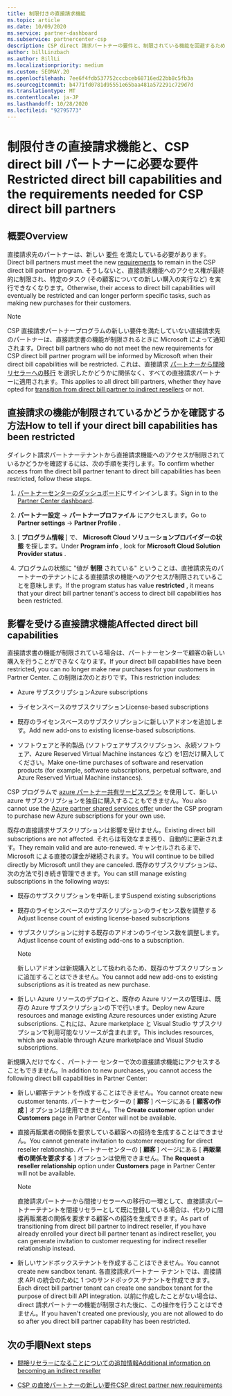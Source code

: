 ```yaml
---
title: 制限付きの直接請求機能
ms.topic: article
ms.date: 10/09/2020
ms.service: partner-dashboard
ms.subservice: partnercenter-csp
description: CSP direct 請求パートナーの要件と、制限されている機能を回避するための対処方法について説明します。 機能が制限されているかどうかを確認します。
author: billLinzbach
ms.author: BillLi
ms.localizationpriority: medium
ms.custom: SEOMAY.20
ms.openlocfilehash: 7ee6f4fdb537752cccbceb68716ed22bb8c5fb3a
ms.sourcegitcommit: b4771fd0781d95551e65baa481a572291c729d7d
ms.translationtype: MT
ms.contentlocale: ja-JP
ms.lasthandoff: 10/28/2020
ms.locfileid: "92795773"
---
```

# <a name="restricted-direct-bill-capabilities-and-the-requirements-needed-for-csp-direct-bill-partners"></a><span data-ttu-id="b596d-104">制限付きの直接請求機能と、CSP direct bill パートナーに必要な要件</span><span class="sxs-lookup"><span data-stu-id="b596d-104">Restricted direct bill capabilities and the requirements needed for CSP direct bill partners</span></span>  

## <a name="overview"></a><span data-ttu-id="b596d-105">概要</span><span class="sxs-lookup"><span data-stu-id="b596d-105">Overview</span></span>

<span data-ttu-id="b596d-106">直接請求先のパートナーは、新しい [要件](direct-partner-new-requirements.md) を満たしている必要があります。</span><span class="sxs-lookup"><span data-stu-id="b596d-106">Direct bill partners must meet the new [requirements](direct-partner-new-requirements.md) to remain in the CSP direct bill partner program.</span></span> <span data-ttu-id="b596d-107">そうしないと、直接請求機能へのアクセス権が最終的に制限され、特定のタスク (その顧客についての新しい購入の実行など) を実行できなくなります。</span><span class="sxs-lookup"><span data-stu-id="b596d-107">Otherwise, their access to direct bill capabilities will eventually be restricted and can longer perform specific tasks, such as making new purchases for their customers.</span></span>

> [!Note]
> <span data-ttu-id="b596d-108">CSP 直接請求パートナープログラムの新しい要件を満たしていない直接請求先のパートナーは、直接請求書の機能が制限されるときに Microsoft によって通知されます。</span><span class="sxs-lookup"><span data-stu-id="b596d-108">Direct bill partners who do not meet the new requirements for CSP direct bill partner program will be informed by Microsoft when their direct bill capabilities will be restricted.</span></span> <span data-ttu-id="b596d-109">これは、直接請求 [パートナーから間接リセラーへの移行](transition-direct-to-indirect.md) を選択したかどうかに関係なく、すべての直接請求パートナーに適用されます。</span><span class="sxs-lookup"><span data-stu-id="b596d-109">This applies to all direct bill partners, whether they have opted for [transition from direct bill partner to indirect resellers](transition-direct-to-indirect.md) or not.</span></span>  

## <a name="how-to-tell-if-your-direct-bill-capabilities-has-been-restricted"></a><span data-ttu-id="b596d-110">直接請求の機能が制限されているかどうかを確認する方法</span><span class="sxs-lookup"><span data-stu-id="b596d-110">How to tell if your direct bill capabilities has been restricted</span></span>

<span data-ttu-id="b596d-111">ダイレクト請求パートナーテナントから直接請求機能へのアクセスが制限されているかどうかを確認するには、次の手順を実行します。</span><span class="sxs-lookup"><span data-stu-id="b596d-111">To confirm whether access from the direct bill partner tenant to direct bill capabilities has been restricted, follow these steps.</span></span>

1. <span data-ttu-id="b596d-112">[パートナーセンターのダッシュボード](https://partner.microsoft.com/dashboard)にサインインします。</span><span class="sxs-lookup"><span data-stu-id="b596d-112">Sign in to the [Partner Center dashboard](https://partner.microsoft.com/dashboard).</span></span>

2. <span data-ttu-id="b596d-113">**パートナー設定**  ->  **パートナープロファイル** にアクセスします。</span><span class="sxs-lookup"><span data-stu-id="b596d-113">Go to **Partner settings** -> **Partner Profile** .</span></span>

3. <span data-ttu-id="b596d-114">[ **プログラム情報** ] で、 **Microsoft Cloud ソリューションプロバイダーの状態** を探します。</span><span class="sxs-lookup"><span data-stu-id="b596d-114">Under **Program info** , look for **Microsoft Cloud Solution Provider status** .</span></span>

4. <span data-ttu-id="b596d-115">プログラムの状態に "値が **制限** されている" ということは、直接請求先のパートナーのテナントによる直接請求の機能へのアクセスが制限されていることを意味します。</span><span class="sxs-lookup"><span data-stu-id="b596d-115">If the program status has value **restricted** , it means that your direct bill partner tenant's access to direct bill capabilities has been restricted.</span></span>

## <a name="affected-direct-bill-capabilities"></a><span data-ttu-id="b596d-116">影響を受ける直接請求機能</span><span class="sxs-lookup"><span data-stu-id="b596d-116">Affected direct bill capabilities</span></span>

<span data-ttu-id="b596d-117">直接請求書の機能が制限されている場合は、パートナーセンターで顧客の新しい購入を行うことができなくなります。</span><span class="sxs-lookup"><span data-stu-id="b596d-117">If your direct bill capabilities have been restricted, you can no longer make new purchases for your customers in Partner Center.</span></span> <span data-ttu-id="b596d-118">この制限は次のとおりです。</span><span class="sxs-lookup"><span data-stu-id="b596d-118">This restriction includes:</span></span>

- <span data-ttu-id="b596d-119">Azure サブスクリプション</span><span class="sxs-lookup"><span data-stu-id="b596d-119">Azure subscriptions</span></span>

- <span data-ttu-id="b596d-120">ライセンスベースのサブスクリプション</span><span class="sxs-lookup"><span data-stu-id="b596d-120">License-based subscriptions</span></span>

- <span data-ttu-id="b596d-121">既存のライセンスベースのサブスクリプションに新しいアドオンを追加します。</span><span class="sxs-lookup"><span data-stu-id="b596d-121">Add new add-ons to existing license-based subscriptions.</span></span>

- <span data-ttu-id="b596d-122">ソフトウェアと予約製品 (ソフトウェアサブスクリプション、永続ソフトウェア、Azure Reserved Virtual Machine instances など) を1回だけ購入してください。</span><span class="sxs-lookup"><span data-stu-id="b596d-122">Make one-time purchases of software and reservation products (for example, software subscriptions, perpetual software, and Azure Reserved Virtual Machine instances).</span></span>

<span data-ttu-id="b596d-123">CSP プログラムで [azure パートナー共有サービスプラン](shared-services.md) を使用して、新しい azure サブスクリプションを独自に購入することもできません。</span><span class="sxs-lookup"><span data-stu-id="b596d-123">You also cannot use the [Azure partner shared services offer](shared-services.md) under the CSP program to purchase new Azure subscriptions for your own use.</span></span>

<span data-ttu-id="b596d-124">既存の直接請求サブスクリプションは影響を受けません。</span><span class="sxs-lookup"><span data-stu-id="b596d-124">Existing direct bill subscriptions are not affected.</span></span> <span data-ttu-id="b596d-125">それらは有効なまま残り、自動的に更新されます。</span><span class="sxs-lookup"><span data-stu-id="b596d-125">They remain valid and are auto-renewed.</span></span> <span data-ttu-id="b596d-126">キャンセルされるまで、Microsoft による直接の課金が継続されます。</span><span class="sxs-lookup"><span data-stu-id="b596d-126">You will continue to be billed directly by Microsoft until they are canceled.</span></span> <span data-ttu-id="b596d-127">既存のサブスクリプションは、次の方法で引き続き管理できます。</span><span class="sxs-lookup"><span data-stu-id="b596d-127">You can still manage existing subscriptions in the following ways:</span></span>

- <span data-ttu-id="b596d-128">既存のサブスクリプションを中断します</span><span class="sxs-lookup"><span data-stu-id="b596d-128">Suspend existing subscriptions</span></span>

- <span data-ttu-id="b596d-129">既存のライセンスベースのサブスクリプションのライセンス数を調整する</span><span class="sxs-lookup"><span data-stu-id="b596d-129">Adjust license count of existing license-based subscriptions</span></span>

- <span data-ttu-id="b596d-130">サブスクリプションに対する既存のアドオンのライセンス数を調整します。</span><span class="sxs-lookup"><span data-stu-id="b596d-130">Adjust license count of existing add-ons to a subscription.</span></span> 
 
    >[!Note] 
    ><span data-ttu-id="b596d-131">新しいアドオンは新規購入として扱われるため、既存のサブスクリプションに追加することはできません。</span><span class="sxs-lookup"><span data-stu-id="b596d-131">You cannot add new add-ons to existing subscriptions as it is treated as new purchase.</span></span>

- <span data-ttu-id="b596d-132">新しい Azure リソースのデプロイと、既存の Azure リソースの管理は、既存の Azure サブスクリプションの下で行います。</span><span class="sxs-lookup"><span data-stu-id="b596d-132">Deploy new Azure resources and manage existing Azure resources under existing Azure subscriptions.</span></span> <span data-ttu-id="b596d-133">これには、Azure marketplace と Visual Studio サブスクリプションで利用可能なリソースが含まれます。</span><span class="sxs-lookup"><span data-stu-id="b596d-133">This includes resources, which are available through Azure marketplace and Visual Studio subscriptions.</span></span>

<span data-ttu-id="b596d-134">新規購入だけでなく、パートナー センターで次の直接請求機能にアクセスすることもできません。</span><span class="sxs-lookup"><span data-stu-id="b596d-134">In addition to new purchases, you cannot access the following direct bill capabilities in Partner Center:</span></span>

- <span data-ttu-id="b596d-135">新しい顧客テナントを作成することはできません。</span><span class="sxs-lookup"><span data-stu-id="b596d-135">You cannot create new customer tenants.</span></span> <span data-ttu-id="b596d-136">パートナーセンターの [ **顧客** ] ページにある [ **顧客の作成** ] オプションは使用できません。</span><span class="sxs-lookup"><span data-stu-id="b596d-136">The **Create customer** option under **Customers** page in Partner Center will not be available.</span></span>

- <span data-ttu-id="b596d-137">直接再販業者の関係を要求している顧客への招待を生成することはできません。</span><span class="sxs-lookup"><span data-stu-id="b596d-137">You cannot generate invitation to customer requesting for direct reseller relationship.</span></span> <span data-ttu-id="b596d-138">パートナーセンターの [ **顧客** ] ページにある [ **再販業者の関係を要求する** ] オプションは使用できません。</span><span class="sxs-lookup"><span data-stu-id="b596d-138">The **Request a reseller relationship** option under **Customers** page in Partner Center will not be available.</span></span>

    >[!NOTE]
    ><span data-ttu-id="b596d-139">直接請求パートナーから間接リセラーへの移行の一環として、直接請求パートナーテナントを間接リセラーとして既に登録している場合は、代わりに間接再販業者の関係を要求する顧客への招待を生成できます。</span><span class="sxs-lookup"><span data-stu-id="b596d-139">As part of transitioning from direct bill partner to indirect reseller, if you have already enrolled your direct bill partner tenant as indirect reseller, you can generate invitation to customer requesting for indirect reseller relationship instead.</span></span>

- <span data-ttu-id="b596d-140">新しいサンドボックステナントを作成することはできません。</span><span class="sxs-lookup"><span data-stu-id="b596d-140">You cannot create new sandbox tenant.</span></span> <span data-ttu-id="b596d-141">各直接請求パートナー テナントでは、直接請求 API の統合のために 1 つのサンドボックス テナントを作成できます。</span><span class="sxs-lookup"><span data-stu-id="b596d-141">Each direct bill partner tenant can create one sandbox tenant for the purpose of direct bill API integration.</span></span> <span data-ttu-id="b596d-142">以前に作成したことがない場合は、direct 請求パートナーの機能が制限された後に、この操作を行うことはできません。</span><span class="sxs-lookup"><span data-stu-id="b596d-142">If you haven't created one previously, you are not allowed to do so after you direct bill partner capability has been restricted.</span></span>  

## <a name="next-steps"></a><span data-ttu-id="b596d-143">次の手順</span><span class="sxs-lookup"><span data-stu-id="b596d-143">Next steps</span></span>

- [<span data-ttu-id="b596d-144">間接リセラーになることについての追加情報</span><span class="sxs-lookup"><span data-stu-id="b596d-144">Additional information on becoming an indirect reseller</span></span>](https://assetsprod.microsoft.com/csp-directbill-to-indirect-transition.pdf)

- [<span data-ttu-id="b596d-145">CSP の直接パートナーの新しい要件</span><span class="sxs-lookup"><span data-stu-id="b596d-145">CSP direct partner new requirements</span></span>](direct-partner-new-requirements.md)